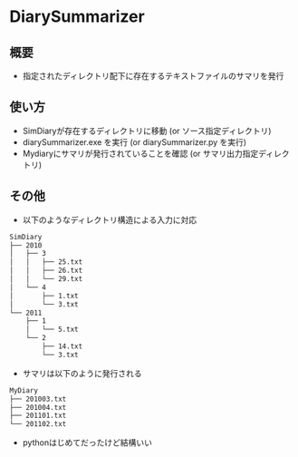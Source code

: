 # DiarySummarizer

## 概要

- 指定されたディレクトリ配下に存在するテキストファイルのサマリを発行

## 使い方

- SimDiaryが存在するディレクトリに移動 (or ソース指定ディレクトリ)
- diarySummarizer.exe を実行 (or diarySummarizer.py を実行)
- Mydiaryにサマリが発行されていることを確認 (or サマリ出力指定ディレクトリ)

## その他

- 以下のようなディレクトリ構造による入力に対応

```txt
SimDiary
├── 2010
│   ├── 3
│   │   ├── 25.txt
│   │   ├── 26.txt
│   │   └── 29.txt
│   └── 4
│       ├── 1.txt
│       └── 3.txt
└── 2011
    ├── 1
    │   └── 5.txt
    └── 2
        ├── 14.txt
        └── 3.txt

```

- サマリは以下のように発行される

```txt
MyDiary
├── 201003.txt
├── 201004.txt
├── 201101.txt
└── 201102.txt
```

- pythonはじめてだったけど結構いい
